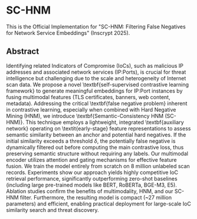 # SC-HNM

This is the Official Implementation for "SC-HNM: Filtering False Negatives for Network Service Embeddings" (Inscrypt 2025).

## Abstract

Identifying related Indicators of Compromise (IoCs), such as malicious IP
addresses and associated network services (IP:Ports), is crucial for threat intelligence  but challenging due to the scale and heterogeneity of Internet scan data. We propose a novel \textbf{self-supervised contrastive learning framework} to generate meaningful embeddings for IP:Port instances by fusing multimodal features (TLS certificates, banners, web content, metadata). Addressing the critical \textbf{false negative problem} inherent in contrastive learning, especially when combined with Hard Negative Mining (HNM), we introduce \textbf{Semantic-Consistency HNM (SC-HNM)}. This technique employs a lightweight, integrated \textbf{auxiliary network} operating on \textit{early-stage} feature representations to assess semantic similarity between an anchor and potential hard negatives. If the initial similarity exceeds a threshold $\delta$, the potentially false negative is dynamically filtered out before computing the main contrastive loss, thus preserving semantic structure without requiring any labels. Our multimodal encoder utilizes attention and gating mechanisms for effective feature fusion. We train the model entirely from scratch on 8 million unlabeled scan records. Experiments show our approach yields highly competitive IoC retrieval performance, significantly outperforming zero-shot baselines (including large pre-trained models like BERT, RoBERTa, BGE-M3, E5). Ablation studies confirm the benefits of multimodality, HNM, and our SC-HNM filter. Furthermore, the resulting model is compact (~27 million parameters) and efficient, enabling practical deployment for large-scale IoC similarity search and threat discovery.